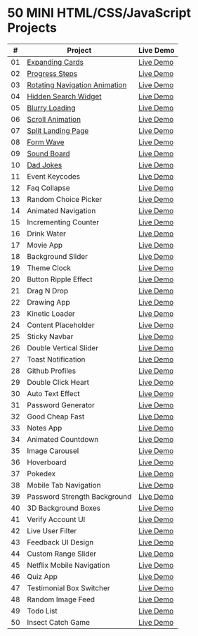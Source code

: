 # 50 MINI HTML/CSS/JavaScript Projects
| #   | Project                        | Live Demo     |
| --- | ------------------------------ | ------------- |
| 01  | [Expanding Cards](https://github.com/Annubis1709/50_Projects_50_Days/tree/main/1%20-%20Expanding%20Cards)                | [Live Demo](https://annubis1709.github.io/50_mini_HTML_CSS3_JAVASCRIPT_projects/1%20-%20Expanding%20Cards/)   |
| 02  | [Progress Steps](https://github.com/Annubis1709/50_Projects_50_Days/tree/main/2%20-%20Progress%20Steps)                 | [Live Demo](https://annubis1709.github.io/50_mini_HTML_CSS3_JAVASCRIPT_projects/2%20-%20Progress%20Steps/)   |
| 03  | [Rotating Navigation Animation](https://github.com/Annubis1709/50_Projects_50_Days/tree/main/3%20-%20Rotating%20Navigation%20Animation)  | [Live Demo](https://annubis1709.github.io/50_mini_HTML_CSS3_JAVASCRIPT_projects/3%20-%20Rotating%20Navigation%20Animation/)   |
| 04  | [Hidden Search Widget](https://github.com/Annubis1709/50_Projects_50_Days/tree/main/4%20-%20Hidden%20Search%20Widget)           | [Live Demo](https://annubis1709.github.io/50_mini_HTML_CSS3_JAVASCRIPT_projects/4%20-%20Hidden%20Search%20Widget/)   |
| 05  | [Blurry Loading](https://github.com/Annubis1709/50_Projects_50_Days/tree/main/5%20-%20Blurry%20Loading)                 | [Live Demo](https://annubis1709.github.io/50_mini_HTML_CSS3_JAVASCRIPT_projects/5%20-%20Blurry%20Loading/)   |
| 06  | [Scroll Animation](https://github.com/Annubis1709/50_Projects_50_Days/tree/main/6%20-%20Scroll%20Animation)               | [Live Demo](https://annubis1709.github.io/50_mini_HTML_CSS3_JAVASCRIPT_projects/6%20-%20Scroll%20Animation/)   |
| 07  | [Split Landing Page](https://github.com/Annubis1709/50_Projects_50_Days/tree/main/7%20-%20Split%20Landing%20Page)             | [Live Demo](https://annubis1709.github.io/50_mini_HTML_CSS3_JAVASCRIPT_projects/7%20-%20Split%20Landing%20Page/)   |
| 08  | [Form Wave](https://github.com/Annubis1709/50_Projects_50_Days/tree/main/8%20-%20Form%20Wave)                      | [Live Demo](https://annubis1709.github.io/50_mini_HTML_CSS3_JAVASCRIPT_projects/8%20-%20Form%20Wave/)   |
| 09  | [Sound Board](https://github.com/Annubis1709/50_mini_HTML_CSS3_JAVASCRIPT_projects/tree/main/9%20-%20Sound%20Board)                    | [Live Demo](https://annubis1709.github.io/50_mini_HTML_CSS3_JAVASCRIPT_projects/9%20-%20Sound%20Board/)   |
| 10  | [Dad Jokes](https://github.com/Annubis1709/50_mini_HTML_CSS3_JAVASCRIPT_projects/tree/main/10%20-%20Dad%20Jokes)                      | [Live Demo](https://annubis1709.github.io/50_mini_HTML_CSS3_JAVASCRIPT_projects/10%20-%20Dad%20Jokes/)   |
| 11  | Event Keycodes                 | [Live Demo](URL)   |
| 12  | Faq Collapse                   | [Live Demo](URL)   |
| 13  | Random Choice Picker           | [Live Demo](URL)   |
| 14  | Animated Navigation            | [Live Demo](URL)   |
| 15  | Incrementing Counter           | [Live Demo](URL)   |
| 16  | Drink Water                    | [Live Demo](URL)   |
| 17  | Movie App                      | [Live Demo](URL)   |
| 18  | Background Slider              | [Live Demo](URL)   |
| 19  | Theme Clock                    | [Live Demo](URL)   |
| 20  | Button Ripple Effect           | [Live Demo](URL)   |
| 21  | Drag N Drop                    | [Live Demo](URL)   |
| 22  | Drawing App                    | [Live Demo](URL)   |
| 23  | Kinetic Loader                 | [Live Demo](URL)   |
| 24  | Content Placeholder            | [Live Demo](URL)   |
| 25  | Sticky Navbar                  | [Live Demo](URL)   |
| 26  | Double Vertical Slider         | [Live Demo](URL)   |
| 27  | Toast Notification             | [Live Demo](URL)   |
| 28  | Github Profiles                | [Live Demo](URL)   |
| 29  | Double Click Heart             | [Live Demo](URL)   |
| 30  | Auto Text Effect               | [Live Demo](URL)   |
| 31  | Password Generator             | [Live Demo](URL)   |
| 32  | Good Cheap Fast                | [Live Demo](URL)   |
| 33  | Notes App                      | [Live Demo](URL)   |
| 34  | Animated Countdown             | [Live Demo](URL)   |
| 35  | Image Carousel                 | [Live Demo](URL)   |
| 36  | Hoverboard                     | [Live Demo](URL)   |
| 37  | Pokedex                        | [Live Demo](URL)   |
| 38  | Mobile Tab Navigation          | [Live Demo](URL)   |
| 39  | Password Strength Background   | [Live Demo](URL)   |
| 40  | 3D Background Boxes            | [Live Demo](URL)   |
| 41  | Verify Account UI              | [Live Demo](URL)   |
| 42  | Live User Filter               | [Live Demo](URL)   |
| 43  | Feedback UI Design             | [Live Demo](URL)   |
| 44  | Custom Range Slider            | [Live Demo](URL)   |
| 45  | Netflix Mobile Navigation      | [Live Demo](URL)   |
| 46  | Quiz App                       | [Live Demo](URL)   |
| 47  | Testimonial Box Switcher       | [Live Demo](URL)   |
| 48  | Random Image Feed              | [Live Demo](URL)   |
| 49  | Todo List                      | [Live Demo](URL)   |
| 50  | Insect Catch Game              | [Live Demo](URL)   |
